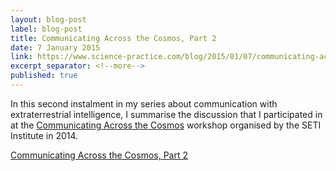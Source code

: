 ```yaml
---
layout: blog-post
label: blog-post
title: Communicating Across the Cosmos, Part 2
date: 7 January 2015
link: https://www.science-practice.com/blog/2015/01/07/communicating-across-the-cosmos-2/
excerpt_separator: <!--more-->
published: true
---
```


In this second instalment in my series about communication with extraterrestrial intelligence, I summarise the discussion that I participated in at the [Communicating Across the Cosmos](https://communicating.seti.org/) workshop organised by the SETI Institute in 2014.
<!--more-->
[Communicating Across the Cosmos, Part 2](https://www.science-practice.com/blog/2015/01/07/communicating-across-the-cosmos-2/)
